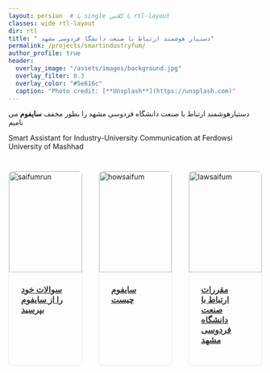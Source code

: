 ```yaml
---
layout: persian  # یا single با کلاس rtl-layout
classes: wide rtl-layout
dir: rtl
title: " دستیار هوشمند ارتباط با صنعت دانشگا فردوسی مشهد"
permalink: /projects/smartindustryfum/
author_profile: true
header:
  overlay_image: "/assets/images/background.jpg"
  overlay_filter: 0.3
  overlay_color: "#5e616c"
  caption: "Photo credit: [**Unsplash**](https://unsplash.com)"
---
```

دستیارهوشمند ارتباط با صنعت دانشگاه فردوسی مشهد را بطور مخفف **سایفوم**  می نامیم

Smart Assistant for Industry-University Communication at Ferdowsi University of Mashhad


<div class="container">
  <div class="header">
    <h1></h1>
    <p> </p>
  </div>
  <div class="projects-grid">
    <div class="project-card">
      <!-- <a href="/repair-demo/index.html">-->
      <a href="/smart-assistant-industry/templates/index.html">
        <img src="{{ '/assets/Projectsimages/smartindustryfum/Input_saifum.jpg' | relative_url }}" 
             alt="saifumrun" 
             class="project-image">
        <div class="project-content">
          <h3 class="project-title"> سوالات خود را از سایفوم بپرسید</h3>
        </div>
      </a>
    </div>
    <div class="project-card">
      <a href="/smart-assistant-industry/Infosaifum">
        <img src="{{ '/assets/Projectsimages/smartindustryfum/infosaifum.jpg' | relative_url }}" 
             alt="howsaifum" 
             class="project-image">
        <div class="project-content">
          <h3 class="project-title">سایفوم چیست</h3>
        </div>
      </a>
    </div>
    <div class="project-card">
      <a href="/smart-assistant-industry/lawsaifum">
        <img src="{{ '/assets/Projectsimages/smartindustryfum/lawsaifum.jpg' | relative_url }}" 
             alt="lawsaifum" 
             class="project-image">
        <div class="project-content">
          <h3 class="project-title">مقررات ارتباط با صنعت دانشگاه فردوسی مشهد</h3>
        </div>
      </a>
    </div>
    
  </div> <!-- project grid-->


  <div class="footer">
    
  </div>
</div>

<style>

.projects-grid {
  display: grid;
  grid-template-columns: repeat(3, 1fr);
  gap: 2rem; /* فاصله بین کارت‌ها */
  margin-top: 2rem;
}

.project-card {
  border: 1px solid #eaeaea;
  border-radius: 8px;
  overflow: hidden;
  transition: transform 0.3s ease, box-shadow 0.3s ease;
}

.project-card:hover {
  transform: translateY(-5px);
  box-shadow: 0 10px 20px rgba(0,0,0,0.1);
}

.project-image {
  width: 100%;
  height: 200px;
  object-fit: cover;
}

.project-content {
  padding: 1.5rem;
}

.project-title {
  margin-top: 0;
  color: #333;
}
</style>
